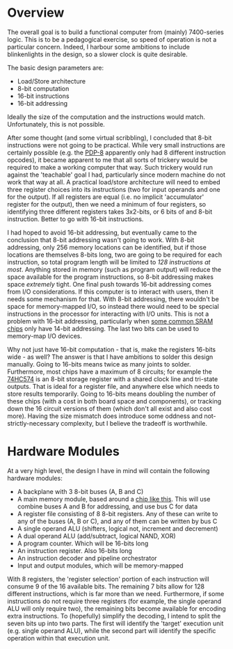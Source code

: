 # Overview

The overall goal is to build a functional computer from (mainly) 7400-series logic.
This is to be a pedagogical exercise, so speed of operation is not a particular
concern.
Indeed, I harbour some ambitions to include blinkenlights in the design, so
a slower clock is quite desirable.

The basic design parameters are:

- Load/Store architecture
- 8-bit computation
- 16-bit instructions
- 16-bit addressing

Ideally the size of the computation and the instructions would match.
Unfortunately, this is not possible.

After some thought (and some virtual scribbling), I concluded that
8-bit instructions were not going to be practical.
While very small instructions are certainly possible (e.g. the
[PDP-8](https://en.wikipedia.org/wiki/PDP-8) apparently only had
8 different instruction opcodes), it became apparent to me that all
sorts of trickery would be required to make a working computer
that way.
Such trickery would run against the 'teachable' goal I had,
particularly since modern machine do not work that way at all.
A practical load/store architecture will need to embed three
register choices into its instructions (two for input operands
and one for the output).
If all registers are equal (i.e. no implicit 'accumulator' register
for the output), then we need a minimum of four registers,
so identifying three different registers takes 3x2-bits, or 6 bits of
and 8-bit instruction.
Better to go with 16-bit instructions.

I had hoped to avoid 16-bit addressing, but eventually came to the
conclusion that 8-bit addressing wasn't going to work.
With 8-bit addressing, only 256 memory locations can be identified,
but if those locations are themselves 8-bits long, two are going
to be required for each instruction, so total program length
will be limited to *128 instructions at most*.
Anything stored in memory (such as program output) will reduce
the space available for the program instructions, so 8-bit addressing
makes space *extremely* tight.
One final push towards 16-bit addressing comes from I/O considerations.
If this computer is to interact with users, then it needs some
mechanism for that.
With 8-bit addressing, there wouldn't be space for memory-mapped I/O,
so instead there would need to be special instructions in the
processor for interacting with I/O units.
This is not a problem with 16-bit addressing, particularly when
[some common SRAM chips](https://www.mouser.com/datasheet/2/698/REN_71256SA_DST_20200629-1996300.pdf)
only have 14-bit addressing.
The last two bits can be used to memory-map I/O devices.

Why not just have 16-bit computation - that is, make the registers
16-bits wide - as well?
The answer is that I have ambitions to solder this design manually.
Going to 16-bits means twice as many joints to solder.
Furthermore, most chips have a maximum of 8 circuits; for example
the [74HC574](https://www.ti.com/lit/ds/symlink/sn54hc574.pdf) is
an 8-bit storage register with a shared clock line and tri-state outputs.
That is ideal for a register file, and anywhere else which needs to
store results temporarily.
Going to 16-bits means doubling the number of these chips
(with a cost in both board space and components), or tracking down
the 16 circuit versions of them (which don't all exist and also
cost more).
Having the size mismatch does introduce some oddness and
not-strictly-necessary complexity, but I believe the tradeoff is
worthwhile.

# Hardware Modules

At a very high level, the design I have in mind will contain the
following hardware modules:

- A backplane with 3 8-bit buses (A, B and C)
- A main memory module, based around a 
  [chip like this](https://www.mouser.com/datasheet/2/698/REN_71256SA_DST_20200629-1996300.pdf).
  This will use combine buses A and B for addressing, and use bus C
  for data
- A register file consisting of 8 8-bit registers.
  Any of these can write to any of the buses (A, B or C),
  and any of them can be written by bus C
- A single operand ALU (shifters, logical not, increment and decrement)
- A dual operand ALU (add/subtract, logical NAND, XOR)
- A program counter. Which will be 16-bits long
- An instruction register. Also 16-bits long
- An instruction decoder and pipeline orchestrator
- Input and output modules, which will be memory-mapped

With 8 registers, the 'register selection' portion of each
instruction will consume 9 of the 16 available bits.
The remaining 7 bits allow for 128 different instructions,
which is far more than we need.
Furthermore, if some instructions do not require three registers
(for example, the single operand ALU will only require two),
the remaining bits become available for encoding extra
instructions.
To (hopefully) simplify the decoding, I intend to split
the seven bits up into two parts.
The first will identify the 'target' execution unit (e.g. single
operand ALU), while the second part will identify the specific
operation within that execution unit.